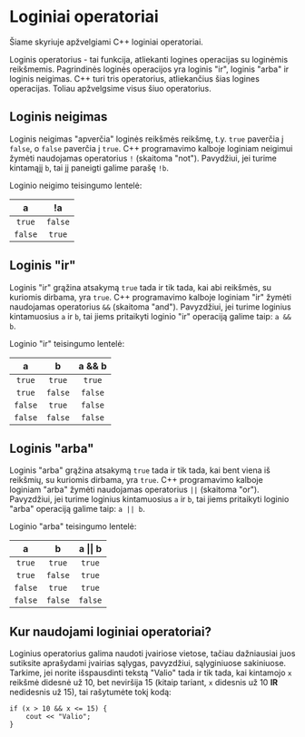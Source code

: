 # Loginiai operatoriai
Šiame skyriuje apžvelgiami C++ loginiai operatoriai.

Loginis operatorius - tai funkcija, atliekanti logines operacijas su loginėmis reikšmemis. Pagrindinės loginės operacijos yra loginis "ir", loginis "arba" ir loginis neigimas. C++ turi tris operatorius, atliekančius šias logines operacijas. Toliau apžvelgsime visus šiuo operatorius.

## Loginis neigimas
Loginis neigimas "apverčia" loginės reikšmės reikšmę, t.y. `true` paverčia į `false`, o `false` paverčia į `true`. C++ programavimo kalboje loginiam neigimui žymėti naudojamas operatorius `!` (skaitoma "not"). Pavydžiui, jei turime kintamąjį `b`, tai jį paneigti galime parašę `!b`.

Loginio neigimo teisingumo lentelė:

|    a    |    !a   |
|:-------:|:-------:|
| `true`  | `false` |
| `false` | `true`  |

## Loginis "ir"
Loginis "ir" grąžina atsakymą `true` tada ir tik tada, kai abi reikšmės, su kuriomis dirbama, yra `true`. C++ programavimo kalboje loginiam "ir" žymėti naudojamas operatorius `&&` (skaitoma "and"). Pavyzdžiui, jei turime loginius kintamuosius `a` ir `b`, tai jiems pritaikyti loginio "ir" operaciją galime taip: `a && b`.

Loginio "ir" teisingumo lentelė:

|    a    |    b    | a && b  |
|:-------:|:-------:|:-------:|
| `true`  | `true`  | `true`  |
| `true`  | `false` | `false` |
| `false` | `true`  | `false` |
| `false` | `false` | `false` |

## Loginis "arba"
Loginis "arba" grąžina atsakymą `true` tada ir tik tada, kai bent viena iš reikšmių, su kuriomis dirbama, yra `true`. C++ programavimo kalboje loginiam "arba" žymėti naudojamas operatorius `||` (skaitoma "or"). Pavyzdžiui, jei turime loginius kintamuosius `a` ir `b`, tai jiems pritaikyti loginio "arba" operaciją galime taip: `a || b`.

Loginio "arba" teisingumo lentelė:

|    a    |    b    | a \|\| b  |
|:-------:|:-------:|:---------:|
| `true`  | `true`  | `true`    |
| `true`  | `false` | `true`    |
| `false` | `true`  | `true`    |
| `false` | `false` | `false`   |

## Kur naudojami loginiai operatoriai?
Loginius operatorius galima naudoti įvairiose vietose, tačiau dažniausiai juos sutiksite aprašydami įvairias sąlygas, pavyzdžiui, sąlyginiuose sakiniuose. Tarkime, jei norite išspausdinti tekstą "Valio" tada ir tik tada, kai kintamojo `x` reikšmė didesnė už 10, bet neviršija 15 (kitaip tariant, `x` didesnis už 10 **IR** nedidesnis už 15), tai rašytumėte tokį kodą:
```
if (x > 10 && x <= 15) {
    cout << "Valio";
}
```
